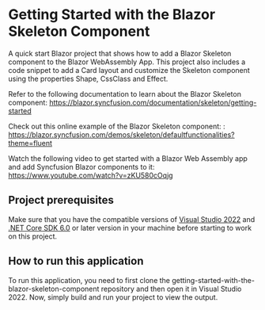 # Getting Started with the Blazor Skeleton Component

A quick start Blazor project that shows how to add a Blazor Skeleton component to the Blazor WebAssembly App. This project also includes a code snippet to add a Card layout and customize the Skeleton component using the properties Shape, CssClass and Effect.

Refer to the following documentation to learn about the Blazor Skeleton component: https://blazor.syncfusion.com/documentation/skeleton/getting-started

Check out this online example of the Blazor Skeleton component: : https://blazor.syncfusion.com/demos/skeleton/defaultfunctionalities?theme=fluent

Watch the following video to get started with a Blazor Web Assembly app and add Syncfusion Blazor components to it: https://www.youtube.com/watch?v=zKU580cOqjg

## Project prerequisites

Make sure that you have the compatible versions of [Visual Studio 2022](https://visualstudio.microsoft.com/downloads/ ) and [.NET Core SDK 6.0](https://dotnet.microsoft.com/en-us/download/dotnet/6.0) or later version in your machine before starting to work on this project.

## How to run this application

To run this application, you need to first clone the getting-started-with-the-blazor-skeleton-component repository and then open it in Visual Studio 2022. Now, simply build and run your project to view the output.
